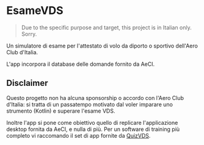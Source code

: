 EsameVDS
========

> Due to the specific purpose and target, this project is in Italian only. Sorry.

Un simulatore di esame per l'attestato di volo da diporto o sportivo dell'Aero Club d'Italia.

L'app incorpora il database delle domande fornito da AeCI.

## Disclaimer

Questo progetto non ha alcuna sponsorship o accordo con l'Aero Club d'Italia: si tratta di un
passatempo motivato dal voler imparare uno strumento (Kotlin) e superare l'esame VDS.

Inoltre l'app si pone come obiettivo quello di replicare l'applicazione desktop fornita da AeCI, e
nulla di più. Per un software di training più completo vi raccomando il set di app fornite da
[QuizVDS](https://www.quizvds.it/).

